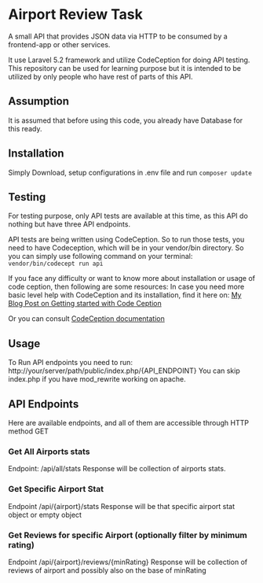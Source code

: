 # Airport Review Task

A small API that provides JSON data via HTTP to be consumed by a frontend-app or other services.

It use Laravel 5.2 framework and utilize CodeCeption for doing API testing. This repository can be used for learning purpose but it is intended to be utilized by only people who have rest of parts of this API.

## Assumption
It is assumed that before using this code, you already have Database for this ready.

## Installation
Simply Download, setup configurations in .env file and run `composer update`

## Testing
For testing purpose, only API tests are available at this time, as this API do nothing but have three API endpoints.

API tests are being written using CodeCeption. So to run those tests, you need to have Codeception, which will be in your vendor/bin directory. So you can simply use following command on your terminal:
`vendor/bin/codecept run api`

If you face any difficulty or want to know more about installation or usage of code ception, then following are some resources:
In case you need more basic level help with CodeCeption and its installation, find it here on: [My Blog Post on Getting started with Code Ception](http://haafiz.me/development/api-testing-installing-and-using-codeception)

Or you can consult [CodeCeption documentation](http://codeception.com/quickstart)

## Usage
To Run API endpoints you need to run:
http://your/server/path/public/index.php/{API_ENDPOINT}
You can skip index.php if you have mod_rewrite working on apache.

## API Endpoints
Here are available endpoints, and all of them are accessible through HTTP method GET


### Get All Airports stats
Endpoint: /api/all/stats
Response will be collection of airports stats.

### Get Specific Airport Stat
Endpoint /api/{airport}/stats
Response will be that specific airport stat object or empty object

### Get Reviews for specific Airport (optionally filter by minimum rating)
Endpoint /api/{airport}/reviews/{minRating}
Response will be collection of reviews of airport and possibly also on the base of minRating
